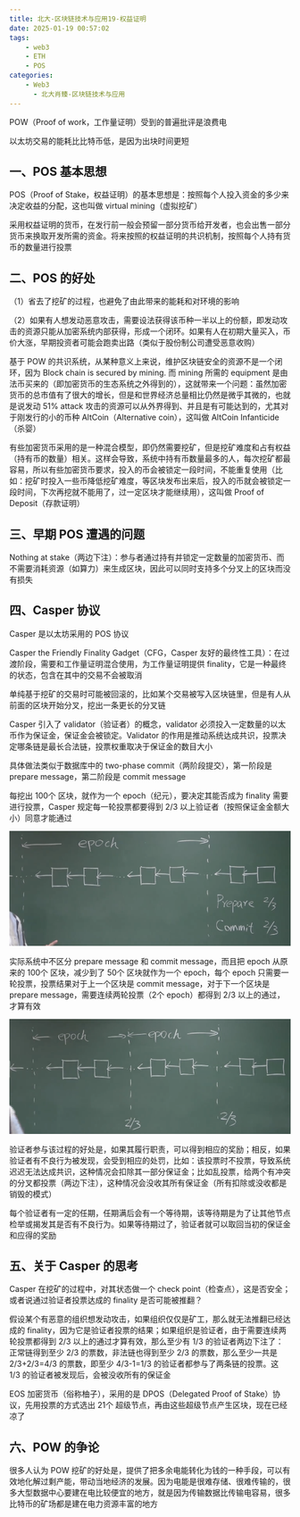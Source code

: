 ```yaml
---
title: 北大-区块链技术与应用19-权益证明
date: 2025-01-19 00:57:02
tags:
    - web3
    - ETH
    - POS
categories:
    - Web3
      - 北大肖臻-区块链技术与应用
---
```


POW（Proof of work，工作量证明）受到的普遍批评是浪费电

以太坊交易的能耗比比特币低，是因为出块时间更短

## 一、POS 基本思想

POS（Proof of Stake，权益证明）的基本思想是：按照每个人投入资金的多少来决定收益的分配，这也叫做 virtual mining（虚拟挖矿）

采用权益证明的货币，在发行前一般会预留一部分货币给开发者，也会出售一部分货币来换取开发所需的资金。将来按照的权益证明的共识机制，按照每个人持有货币的数量进行投票

## 二、POS 的好处

（1）省去了挖矿的过程，也避免了由此带来的能耗和对环境的影响

（2）如果有人想发动恶意攻击，需要设法获得该币种一半以上的份额，即发动攻击的资源只能从加密系统内部获得，形成一个闭环。如果有人在初期大量买入，币价大涨，早期投资者可能会跑卖出路（类似于股份制公司遭受恶意收购）

基于 POW 的共识系统，从某种意义上来说，维护区块链安全的资源不是一个闭环，因为 Block chain is secured by mining. 而 mining 所需的 equipment 是由法币买来的（即加密货币的生态系统之外得到的），这就带来一个问题：虽然加密货币的总市值有了很大的增长，但是和世界经济总量相比仍然是微乎其微的，也就是说发动 51% attack 攻击的资源可以从外界得到、并且是有可能达到的，尤其对于刚发行的小的币种 AltCoin（Alternative coin），这叫做 AltCoin Infanticide（杀婴）

有些加密货币采用的是一种混合模型，即仍然需要挖矿，但是挖矿难度和占有权益（持有币的数量）相关。这样会导致，系统中持有币数量最多的人，每次挖矿都最容易，所以有些加密货币要求，投入的币会被锁定一段时间，不能重复使用（比如：挖矿时投入一些币降低挖矿难度，等区块发布出来后，投入的币就会被锁定一段时间，下次再挖就不能用了，过一定区块才能继续用），这叫做 Proof of Deposit（存款证明）

## 三、早期 POS 遭遇的问题

Nothing at stake（两边下注）：参与者通过持有并锁定一定数量的加密货币、而不需要消耗资源（如算力）来生成区块，因此可以同时支持多个分叉上的区块而没有损失

## 四、Casper 协议

Casper 是以太坊采用的 POS 协议

Casper the Friendly Finality Gadget（CFG，Casper 友好的最终性工具）：在过渡阶段，需要和工作量证明混合使用，为工作量证明提供 finality，它是一种最终的状态，包含在其中的交易不会被取消

单纯基于挖矿的交易时可能被回滚的，比如某个交易被写入区块链里，但是有人从前面的区块开始分叉，挖出一条更长的分叉链

Casper 引入了 validator（验证者）的概念，validator 必须投入一定数量的以太币作为保证金，保证金会被锁定。Validator 的作用是推动系统达成共识，投票决定哪条链是最长合法链，投票权重取决于保证金的数目大小

具体做法类似于数据库中的 two-phase commit（两阶段提交），第一阶段是 prepare message，第二阶段是 commit message

每挖出 100个 区块，就作为一个 epoch（纪元），要决定其能否成为 finality 需要进行投票，Casper 规定每一轮投票都要得到 2/3 以上验证者（按照保证金金额大小）同意才能通过

![图一](../images/50/1.png)

实际系统中不区分 prepare message 和 commit message，而且把 epoch 从原来的 100个 区块，减少到了 50个 区块就作为一个 epoch，每个 epoch 只需要一轮投票，投票结果对于上一个区块是 commit message，对于下一个区块是 prepare message，需要连续两轮投票（2个 epoch）都得到 2/3 以上的通过，才算有效

![图二](../images/50/2.png)

验证者参与该过程的好处是，如果其履行职责，可以得到相应的奖励；相反，如果验证者有不良行为被发现，会受到相应的处罚，比如：该投票时不投票，导致系统迟迟无法达成共识，这种情况会扣除其一部分保证金；比如乱投票，给两个有冲突的分叉都投票（两边下注），这种情况会没收其所有保证金（所有扣除或没收都是销毁的模式）

每个验证者有一定的任期，任期满后会有一个等待期，该等待期是为了让其他节点检举或揭发其是否有不良行为。如果等待期过了，验证者就可以取回当初的保证金和应得的奖励

## 五、关于 Casper 的思考

Casper 在挖矿的过程中，对其状态做一个 check point（检查点），这是否安全；或者说通过验证者投票达成的 finality 是否可能被推翻？

假设某个有恶意的组织想发动攻击，如果组织仅仅是矿工，那么就无法推翻已经达成的 finality，因为它是验证者投票的结果；如果组织是验证者，由于需要连续两轮投票都得到 2/3 以上的通过才算有效，那么至少有 1/3 的验证者两边下注了：正常链得到至少 2/3 的票数，非法链也得到至少 2/3 的票数，那么至少一共是 2/3+2/3=4/3 的票数，即至少 4/3-1=1/3 的验证者都参与了两条链的投票。这 1/3 的验证者被发现后，会被没收所有的保证金

EOS 加密货币（俗称柚子），采用的是 DPOS（Delegated Proof of Stake）协议，先用投票的方式选出 21个 超级节点，再由这些超级节点产生区块，现在已经凉了

## 六、POW 的争论

很多人认为 POW 挖矿的好处是，提供了把多余电能转化为钱的一种手段，可以有效地化解过剩产能，带动当地经济的发展。因为电能是很难存储、很难传输的，很多大型数据中心要建在电比较便宜的地方，就是因为传输数据比传输电容易，很多比特币的矿场都是建在电力资源丰富的地方
